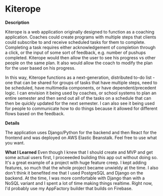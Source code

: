 # Kiterope

<strong>Description</strong>

Kiterope is a web application originally designed to function as a coaching application. Coaches could create programs with multiple steps that clients could subscribe to and receive scheduled tasks for them to complete. Completing a task requires either acknowledgement of completion through a click, or the input of some sort of feedback, e.g. number of pushups completed. Kiterope would then allow the user to see his progress vs other people on the same plan. It also would allow the coach to modify the plan for the user based on his progress.

In this way, Kiterope functions as a next-generation, distributed to-do list - one that can be shared for groups of tasks that have multiple steps, need to be scheduled, have multimedia components, or have dependent/precedent logic. I can envision it being used by coaches, or school systems to plan an entire semester and then send out all of the tasks on a schedule that can then be quickly updated for the next semester. I can also see it being used for people to communicate how to do things because it allowed for different flows based on the feedback.

<strong>Details</strong>

The application uses Django/Python for the backend and then React for the frontend and was deployed on AWS Elastic Beanstalk. Feel free to use what you want.

<strong>What I Learned</strong>
Even though I knew that I should create and MVP and get some actual users first, I proceeeded building this app out without doing so. It's a great example of a project with huge feature creep. I kept adding features, so much that the whole project became unwieldy at the time. I also don't think it benefited me that I used PostgreSQL and Django on the backend. At the time, I was more comfortable with Django than with a NoSQL variant and I spent a lot of time making things realtime. Right now, I'd probably use my AppFactory builder that builds on Firebase. 




